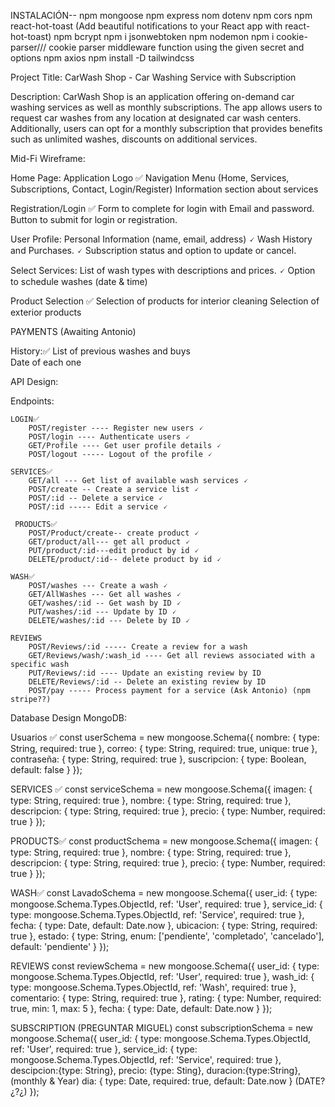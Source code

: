 INSTALACIÓN--
npm mongoose
npm express
nom dotenv
npm cors
npm react-hot-toast (Add beautiful notifications to your React app with react-hot-toast)
npm bcrypt
npm i jsonwebtoken
npm nodemon
npm i cookie-parser/// cookie parser middleware function using the given secret and options
npm axios 
npm install -D tailwindcss






Project Title: CarWash Shop - Car Washing Service with Subscription

Description: CarWash Shop is an application offering on-demand car washing services as well as monthly subscriptions. The app allows users to request car washes from any location at designated car wash centers. Additionally, users can opt for a monthly subscription that provides benefits such as unlimited washes, discounts on additional services.

Mid-Fi Wireframe:

Home Page:
    Application Logo ✅
    Navigation Menu (Home, Services, Subscriptions, Contact, Login/Register)
    Information section about services

Registration/Login ✅
    Form to complete for login with Email and password.
    Button to submit for login or registration.

User Profile:
    Personal Information (name, email, address) 🗸
    Wash History and Purchases. 🗸
    Subscription status and option to update or cancel.

Select Services:
    List of wash types with descriptions and prices. 🗸
    Option to schedule washes (date & time)

Product Selection ✅
    Selection of products for interior cleaning 
    Selection of exterior products 

PAYMENTS (Awaiting Antonio)

History:✅
    List of previous washes and buys  
    Date of each one  

API Design:

Endpoints:

    LOGIN✅
        POST/register ---- Register new users 🗸
        POST/login ---- Authenticate users 🗸
        GET/Profile ---- Get user profile details 🗸
        POST/logout ----- Logout of the profile 🗸

    SERVICES✅
        GET/all --- Get list of available wash services 🗸
        POST/create -- Create a service list 🗸
        POST/:id -- Delete a service 🗸
        POST/:id ----- Edit a service 🗸

     PRODUCTS✅
        POST/Product/create-- create product 🗸
        GET/product/all--- get all product 🗸
        PUT/product/:id---edit product by id 🗸
        DELETE/product/:id-- delete product by id 🗸      

    WASH✅
        POST/washes --- Create a wash 🗸
        GET/AllWashes --- Get all washes 🗸
        GET/washes/:id -- Get wash by ID 🗸
        PUT/washes/:id --- Update by ID 🗸
        DELETE/washes/:id --- Delete by ID 🗸

    REVIEWS
        POST/Reviews/:id ----- Create a review for a wash
        GET/Reviews/wash/:wash_id ---- Get all reviews associated with a specific wash
        PUT/Reviews/:id ---- Update an existing review by ID
        DELETE/Reviews/:id -- Delete an existing review by ID
        POST/pay ----- Process payment for a service (Ask Antonio) (npm stripe??)

Database Design MongoDB:

Usuarios  ✅
const userSchema = new mongoose.Schema({
  nombre: { type: String, required: true },
  correo: { type: String, required: true, unique: true },
  contraseña: { type: String, required: true },
  suscripcion: { type: Boolean, default: false }
});


SERVICES ✅
const serviceSchema = new mongoose.Schema({
  imagen: { type: String, required: true },
  nombre: { type: String, required: true },
  descripcion: { type: String, required: true },
  precio: { type: Number, required: true }
});

PRODUCTS✅
const productSchema = new mongoose.Schema({
  imagen: { type: String, required: true },
  nombre: { type: String, required: true },
  descripcion: { type: String, required: true },
  precio: { type: Number, required: true }
});


WASH✅
const LavadoSchema = new mongoose.Schema({
  user_id: { type: mongoose.Schema.Types.ObjectId, ref: 'User', required: true },
  service_id: { type: mongoose.Schema.Types.ObjectId, ref: 'Service', required: true },
  fecha: { type: Date, default: Date.now },
  ubicacion: { type: String, required: true },
  estado: { type: String, enum: ['pendiente', 'completado', 'cancelado'], default: 'pendiente' }
});


REVIEWS
const reviewSchema = new mongoose.Schema({
  user_id: { type: mongoose.Schema.Types.ObjectId, ref: 'User', required: true },
  wash_id: { type: mongoose.Schema.Types.ObjectId, ref: 'Wash', required: true },
  comentario: { type: String, required: true },
  rating: { type: Number, required: true, min: 1, max: 5 },
  fecha: { type: Date, default: Date.now }
});


SUBSCRIPTION (PREGUNTAR MIGUEL)
const subscriptionSchema = new mongoose.Schema({
   user_id: { type: mongoose.Schema.Types.ObjectId, ref: 'User', required: true },
   service_id: { type: mongoose.Schema.Types.ObjectId, ref: 'Service', required: true },
   descipcion:{type: String},
   precio: {type: Sting},
   duracion:{type:String}, (monthly & Year)
   dia: { type: Date, required: true, default: Date.now } (DATE?¿?¿)
});

